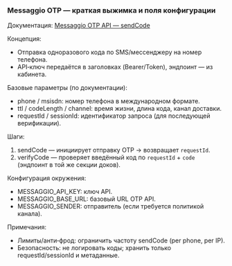 ### Messaggio OTP — краткая выжимка и поля конфигурации

Документация: [Messaggio OTP API — sendCode](https://messaggio.com/otp-service-api-documentation/#operation/sendCode)

Концепция:
- Отправка одноразового кода по SMS/мессенджеру на номер телефона.
- API‑ключ передаётся в заголовках (Bearer/Token), эндпоинт — из кабинета.

Базовые параметры (по документации):
- phone / msisdn: номер телефона в международном формате.
- ttl / codeLength / channel: время жизни, длина кода, канал доставки.
- requestId / sessionId: идентификатор запроса (для последующей верификации).

Шаги:
1) sendCode — инициирует отправку OTP → возвращает `requestId`.
2) verifyCode — проверяет введённый код по `requestId` + `code` (эндпоинт в той же секции доков).

Конфигурация окружения:
- MESSAGGIO_API_KEY: ключ API.
- MESSAGGIO_BASE_URL: базовый URL OTP API.
- MESSAGGIO_SENDER: отправитель (если требуется политикой канала).

Примечания:
- Лимиты/анти‑фрод: ограничить частоту sendCode (per phone, per IP).
- Безопасность: не логировать коды; хранить только requestId/sessionId и метаданные.

